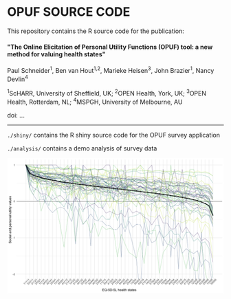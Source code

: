 # OPUF SOURCE CODE

This repository contains the R source code for the publication:

#### **"The Online Elicitation of Personal Utility Functions (OPUF) tool: a new method for valuing health states"**

Paul Schneider<sup>1</sup>, Ben van Hout<sup>1,2</sup>, Marieke Heisen<sup>3</sup>, John Brazier<sup>1</sup>, Nancy Devlin<sup>4</sup>

<sup>1</sup>ScHARR, University of Sheffield, UK; <sup>2</sup>OPEN Health, York, UK; <sup>3</sup>OPEN Health, Rotterdam, NL; <sup>4</sup>MSPGH, University of Melbourne, AU

doi: ...

****


`./shiny/` contains the R shiny source code for the OPUF survey application

`./analysis/` contains a demo analysis of survey data

![](pufs.png)
